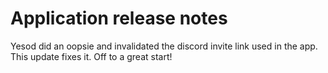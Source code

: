 # Application release notes

Yesod did an oopsie and invalidated the discord invite link used in the app. This update fixes it. Off to a great start!